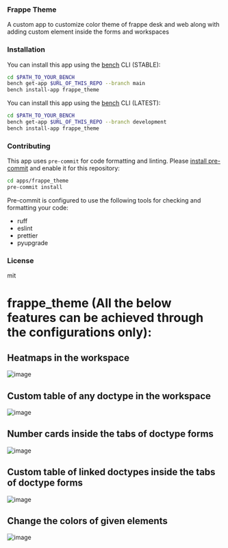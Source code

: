 ### Frappe Theme

A custom app to customize color theme of frappe desk and web along with adding custom element inside the forms and workspaces

### Installation

You can install this app using the [bench](https://github.com/frappe/bench) CLI (STABLE):
```bash
cd $PATH_TO_YOUR_BENCH
bench get-app $URL_OF_THIS_REPO --branch main
bench install-app frappe_theme
```
You can install this app using the [bench](https://github.com/frappe/bench) CLI (LATEST):
```bash
cd $PATH_TO_YOUR_BENCH
bench get-app $URL_OF_THIS_REPO --branch development
bench install-app frappe_theme
```

### Contributing

This app uses `pre-commit` for code formatting and linting. Please [install pre-commit](https://pre-commit.com/#installation) and enable it for this repository:

```bash
cd apps/frappe_theme
pre-commit install
```

Pre-commit is configured to use the following tools for checking and formatting your code:

- ruff
- eslint
- prettier
- pyupgrade

### License

mit
# frappe_theme (All the below features can be achieved through the configurations only):
## Heatmaps in the workspace
![image](https://github.com/user-attachments/assets/ac26b819-3df2-4697-a74d-3dfae57e6f90)

## Custom table of any doctype in the workspace
![image](https://github.com/user-attachments/assets/d3b65bbf-bbbe-4fae-a5f8-a19556e5c3b6)

## Number cards inside the tabs of doctype forms
![image](https://github.com/user-attachments/assets/264fbc43-cc95-479d-80a8-d58cffda10b4)

## Custom table of linked doctypes inside the tabs of doctype forms
![image](https://github.com/user-attachments/assets/b27bdb58-0e4d-489a-93ef-ec434098eca4)

## Change the colors of given elements
![image](https://github.com/user-attachments/assets/f56fca43-229a-4246-9fdb-b0e534df6f8b)

